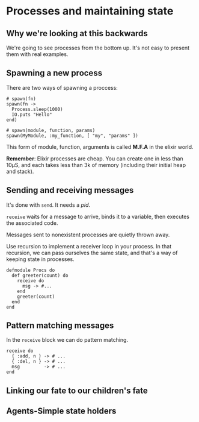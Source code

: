 # Processes and maintaining state

## Why we're looking at this backwards

We're going to see processes from the bottom up. It's not easy to present them with real examples.

## Spawning a new process

There are two ways of spawning a proccess:

```
# spawn(fn)
spawn(fn ->
  Process.sleep(1000)
  IO.puts "Hello"
end)

# spawn(module, function, params)
spawn(MyModule, :my_function, [ "my", "params" ])
```

This form of module, function, arguments is called **M.F.A** in the elixir world.

**Remember**: Elixir processes are cheap. You can create one in less than 10µS, and each takes less than 3k of memory (including their initial heap and stack).

## Sending and receiving messages

It's done with `send`. It needs a *pid*.

`receive` waits for a message to arrive, binds it to a variable, then executes the associated code.

Messages sent to nonexistent processes are quietly thrown away.

Use recursion to implement a receiver loop in your process. In that recursion, we can pass ourselves the same state, and that's a way of keeping state in processes.

```
defmodule Procs do
  def greeter(count) do
    receive do
      msg -> #...
    end
    greeter(count)
  end
end
```

## Pattern matching messages

In the `receive` block we can do pattern matching.

```
receive do
  { :add, n } -> # ...
  { :del, n } -> # ...
  msg         -> # ...
end
```

## Linking our fate to our children's fate

## Agents-Simple state holders

